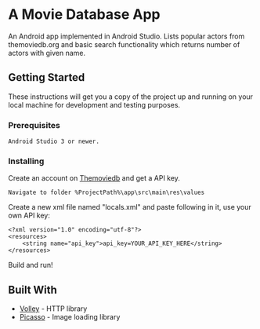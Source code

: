 # A Movie Database App
An Android app implemented in Android Studio. Lists popular actors from themoviedb.org and basic search functionality which returns number of actors with given name.
 

## Getting Started

These instructions will get you a copy of the project up and running on your local machine for development and testing purposes.
### Prerequisites

```
Android Studio 3 or newer.
```

### Installing

Create an account on [Themoviedb](https://themoviedb.org) and get a API key.
```
Navigate to folder %ProjectPath%\app\src\main\res\values
```

Create a new xml file named "locals.xml" and paste following in it, use your own API key:
```
<?xml version="1.0" encoding="utf-8"?>
<resources>
    <string name="api_key">api_key=YOUR_API_KEY_HERE</string>
</resources>
```

Build and run!

## Built With

* [Volley](https://github.com/google/volley) - HTTP library
* [Picasso](https://square.github.io/picasso/) - Image loading library
